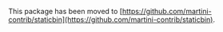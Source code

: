 This package has been moved to [https://github.com/martini-contrib/staticbin](https://github.com/martini-contrib/staticbin).
